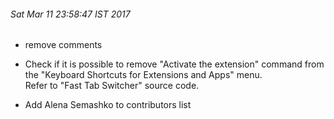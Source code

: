 ###### Sat Mar 11 23:58:47 IST 2017

* remove comments

* Check if it is possible to remove "Activate the extension" command from the "Keyboard Shortcuts for Extensions and Apps" menu.  
    Refer to "Fast Tab Switcher" source code.

* Add Alena Semashko to contributors list
